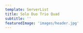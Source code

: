 ```yaml
---
template: ServerList
title: Solo Duo Trio Quad
subtitle: ''
featuredImage: 'images/header.jpg'
---
```


